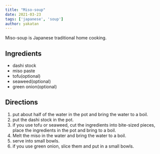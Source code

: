 ```yaml
---
title: "Miso-soup"
date: 2021-03-23
tags: ['japanese', 'soup']
author: yakatan
---
```


Miso-soup is Japanese traditional home cooking.

## Ingredients

- dashi stock
- miso paste
- tofu(optional)
- seaweed(optional)
- green onion(optional)

## Directions

1. put about half of the water in the pot and bring the water to a boil.
2. put the dashi stock in the pot.
3. if you use tofu or seaweed, cut the ingredients into bite-sized pieces, place the ingredients in the pot and bring to a boil.
4. Melt the miso in the water and bring the water to a boil.
6. serve into small bowls.
7. if you use green onion, slice them and put in a small bowls.

